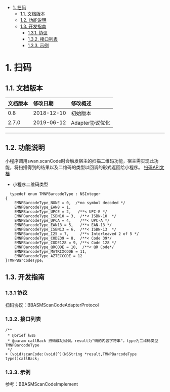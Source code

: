 <!-- TOC -->

- [1. 扫码](#1)
    - [1.1. 文档版本](#11)
    - [1.2. 功能说明](#12)
    - [1.3. 开发指南](#13)
        - [1.3.1. 协议](#131) 
        - [1.3.2. 接口列表](#132)
        - [1.3.3. 示例](#133)

<!-- /TOC -->

# <span id="1"> 1. 扫码
## <span id="11"> 1.1. 文档版本

|文档版本|修改日期|修改概述|
|:--|:--|:--|
|0.8|2018-12-10|初始版本|
|2.7.0|2019-06-12|Adapter协议优化|


--------------------------
## <span id="12"> 1.2. 功能说明

小程序调用swan.scanCode时会触发宿主的扫描二维码功能，宿主需实现此功能，将扫描得到的结果以及二维码的类型以回调的形式返回给小程序。
[扫码API文档](https://smartprogram.baidu.com/docs/develop/api/device_scan/#scanCode/)

* 小程序二维码类型

```
  typedef enum TMNPBarcodeType : NSInteger
{
    EMNPBarcodeType_NONE = 0,  /*no symbol decoded */
    EMNPBarcodeType_EAN8 = 1,
    EMNPBarcodeType_UPCE = 2,   /**< UPC-E */
    EMNPBarcodeType_ISBN10 = 3,  /**< ISBN-10  */
    EMNPBarcodeType_UPCA = 4,    /**< UPC-A */
    EMNPBarcodeType_EAN13 = 5,   /**< EAN-13 */
    EMNPBarcodeType_ISBN13 = 6,  /**< ISBN-13  */
    EMNPBarcodeType_I25 = 7,     /**< Interleaved 2 of 5 */
    EMNPBarcodeType_CODE39 = 8,  /**< Code 39*/
    EMNPBarcodeType_CODE128 = 9, /**< Code 128 */
    EMNPBarcodeType_QRCODE = 10,  /**< QR Code*/
    EMNPBarcodeType_MATRIXCODE = 11,
    EMNPBarcodeType_AZTECCODE = 12
}TMNPBarcodeType;

```

## <span id="13"> 1.3. 开发指南
### <span id="131"> 1.3.1 协议
扫码协议：BBASMScanCodeAdapterProtocol

### <span id="132"> 1.3.2. 接口列表

```
/**
 * @brief 扫码
 * @param callBack 扫码成功回调，result为"码的内容字符串"，type为二维码类型TMNPBarcodeType
 */
+ (void)scanCode:(void(^)(NSString *result,TMNPBarcodeType type))callBack;
```

### <span id="133"> 1.3.3. 示例
参考：BBASMScanCodeImplement



